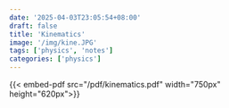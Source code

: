 ```yaml
---
date: '2025-04-03T23:05:54+08:00'
draft: false
title: 'Kinematics'
image: '/img/kine.JPG'
tags: ['physics', 'notes']
categories: ['physics']
---
```


<!--more-->

{{< embed-pdf src="/pdf/kinematics.pdf" width="750px" height="620px">}}
